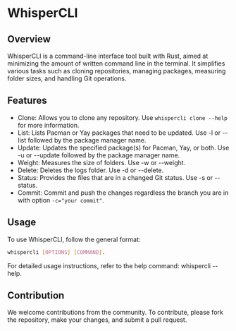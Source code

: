 # WhisperCLI
## Overview

WhisperCLI is a command-line interface tool built with Rust, 
aimed at minimizing the amount of written command line in the terminal. 
It simplifies various tasks such as cloning repositories, 
managing packages, measuring folder sizes, and handling Git operations.

## Features

- Clone: Allows you to clone any repository. Use `whispercli clone --help` for more information.
- List: Lists Pacman or Yay packages that need to be updated. Use -l or --list followed by the package manager name.
- Update: Updates the specified package(s) for Pacman, Yay, or both. Use -u or --update followed by the package manager name.
- Weight: Measures the size of folders. Use -w or --weight.
- Delete: Deletes the logs folder. Use -d or --delete.
- Status: Provides the files that are in a changed Git status. Use -s or --status.
- Commit: Commit and push the changes regardless the branch you are in with option `-c="your commit"`.

## Usage
To use WhisperCLI, follow the general format: 
```bash
whispercli [OPTIONS] [COMMAND].
```

For detailed usage instructions, refer to the help command: whispercli --help.

## Contribution

We welcome contributions from the community. To contribute, please fork the repository, 
make your changes, and submit a pull request.
